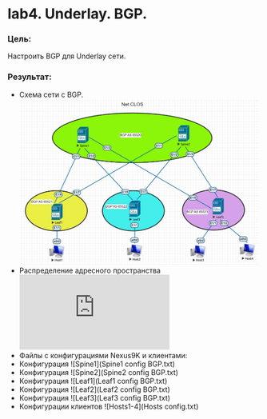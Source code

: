 # lab4. Underlay. BGP.
### Цель:
Настроить BGP для Underlay сети.
### Результат:
- Схема сети с BGP.
![Схема сети с BGP](%D0%A1%D1%85%D0%B5%D0%BC%D0%B0%20%D1%81%D0%B5%D1%82%D0%B8%20%D1%81%20BGP%20Lab4.jpg)
- Распределение адресного пространства
![Адресное пространство](https://github.com/Dmi3i-S/otus-network-engineer/blob/main/Распределение%20адресного%20пространства_fixed.md)
- Файлы с конфигурациями Nexus9K и клиентами:
- Конфигурация
![Spine1](Spine1 config BGP.txt)
- Конфигурация
![Spine2](Spine2 config BGP.txt)
- Конфигурация
![Leaf1](Leaf1 config BGP.txt)
- Конфигурация
![Leaf2](Leaf2 config BGP.txt)
- Конфигурация
![Leaf3](Leaf3 config BGP.txt)
- Конфигурации клиентов
![Hosts1-4](Hosts config.txt)
